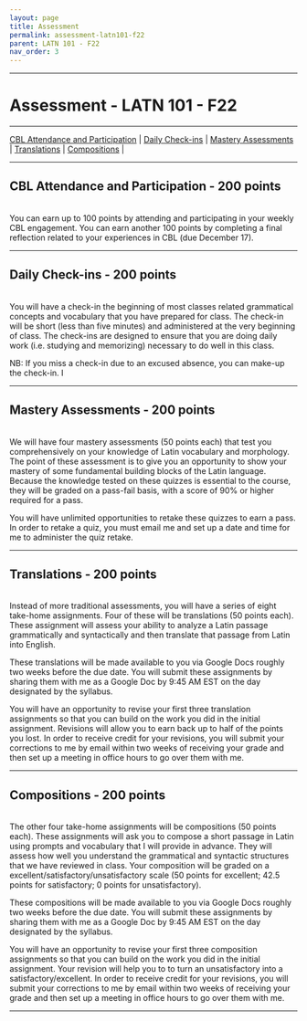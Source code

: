 ```yaml
---
layout: page
title: Assessment
permalink: assessment-latn101-f22
parent: LATN 101 - F22
nav_order: 3
---
```

***

# Assessment - LATN 101 - F22

***

[CBL Attendance and Participation](#cbl-attendance-participation---200-points) \| [Daily Check-ins](#daily-check-ins---200-points) \| [Mastery Assessments](#mastery-quizzes---200-points) \| [Translations](#translations---200-points) \| [Compositions](#compositions---200-points) \|

***

## CBL Attendance and Participation - 200 points
&nbsp;  
You can earn up to 100 points by attending and participating in your weekly CBL engagement. You can earn another 100 points by completing a final reflection related to your experiences in CBL (due December 17).

***

## Daily Check-ins - 200 points
&nbsp;  
You will have a check-in the beginning of most classes related grammatical concepts and vocabulary that you have prepared for class. The check-in will be short (less than five minutes) and administered at the very beginning of class. The check-ins are designed to ensure that you are doing daily work (i.e. studying and memorizing) necessary to do well in this class.

NB: If you miss a check-in due to an excused absence, you can make-up the check-in. I

***

## Mastery Assessments - 200 points
&nbsp;  
We will have four mastery assessments (50 points each) that test you comprehensively on your knowledge of Latin vocabulary and morphology. The point of these assessment is to give you an opportunity to show your mastery of some fundamental building blocks of the Latin language. Because the knowledge tested on these quizzes is essential to the course, they will be graded on a pass-fail basis, with a score of 90% or higher required for a pass. 

You will have unlimited opportunities to retake these quizzes to earn a pass. In order to retake a quiz, you must email me and set up a date and time for me to administer the quiz retake.

***

## Translations - 200 points
&nbsp;  
Instead of more traditional assessments, you will have a series of eight take-home assignments. Four of these will be translations (50 points each). These assignment will assess your ability to analyze a Latin passage grammatically and syntactically and then translate that passage from Latin into English.

These translations will be made available to you via Google Docs roughly two weeks before the due date. You will submit these assignments by sharing them with me as a Google Doc by 9:45 AM EST on the day designated by the syllabus.

You will have an opportunity to revise your first three translation assignments so that you can build on the work you did in the initial assignment. Revisions will allow you to earn back up to half of the points you lost. In order to receive credit for your revisions, you will submit your corrections to me by email within two weeks of receiving your grade and then set up a meeting in office hours to go over them with me.

***

## Compositions - 200 points
&nbsp;  
The other four take-home assignments will be compositions (50 points each). These assignments will ask you to compose a short passage in Latin using prompts and vocabulary that I will provide in advance. They will assess how well you understand the grammatical and syntactic structures that we have reviewed in class. Your composition will be graded on a excellent/satisfactory/unsatisfactory scale (50 points for excellent; 42.5 points for satisfactory; 0 points for unsatisfactory).

These compositions will be made available to you via Google Docs roughly two weeks before the due date. You will submit these assignments by sharing them with me as a Google Doc by 9:45 AM EST on the day designated by the syllabus.

You will have an opportunity to revise your first three composition assignments so that you can build on the work you did in the initial assignment. Your revision will help you to to turn an unsatisfactory into a satisfactory/excellent. In order to receive credit for your revisions, you will submit your corrections to me by email within two weeks of receiving your grade and then set up a meeting in office hours to go over them with me.

***
